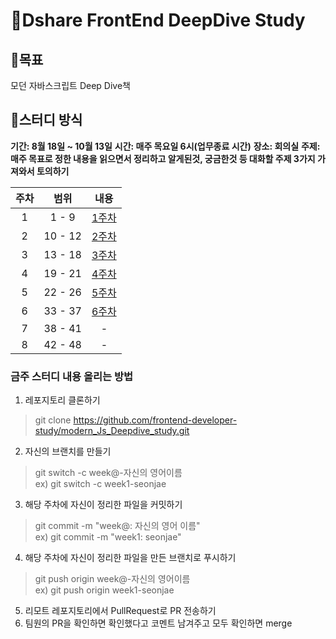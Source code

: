 # 🦎Dshare FrontEnd DeepDive Study

## 🏁목표
모던 자바스크립트 Deep Dive책 


## 🔔스터디 방식


**기간: 8월 18일 ~ 10월 13일**
**시간: 매주 목요일 6시(업무종료 시간)**
**장소: 회의실**
**주제: 매주 목표로 정한 내용을 읽으면서 정리하고 알게된것, 궁금한것 등 대화할 주제 3가지 가져와서 토의하기**


| 주차 | 범위 | 내용| 
|:----:|:-----:|:---:|
|1|1 - 9|[1주차](https://github.com/frontend-developer-study/modern_Js_Deepdive_study/tree/main/1week)|
|2|10 - 12|[2주차](https://github.com/frontend-developer-study/modern_Js_Deepdive_study/tree/main/2week)|
|3|13 - 18|[3주차](https://github.com/frontend-developer-study/modern_Js_Deepdive_study/tree/main/3week)|
|4|19 - 21|[4주차](https://github.com/frontend-developer-study/modern_Js_Deepdive_study/tree/main/4week)|
|5|22 - 26|[5주차](https://github.com/frontend-developer-study/modern_Js_Deepdive_study/tree/main/5week)|
|6|33 - 37|[6주차](https://github.com/frontend-developer-study/modern_Js_Deepdive_study/tree/main/6week)|
|7|38 - 41|-|
|8|42 - 48|-|

### 금주 스터디 내용 올리는 방법
1. 레포지토리 클론하기
> git clone https://github.com/frontend-developer-study/modern_Js_Deepdive_study.git  

2. 자신의 브랜치를 만들기
> git switch -c week@-자신의 영어이름  
> ex) git switch -c week1-seonjae  

3. 해당 주차에 자신이 정리한 파일을 커밋하기
> git commit -m "week@: 자신의 영어 이름"  
> ex) git commit -m "week1: seonjae"  

4. 해당 주차에 자신이 정리한 파일을 만든 브랜치로 푸시하기
> git push origin week@-자신의 영어이름  
> ex) git push origin week1-seonjae  

5. 리모트 레포지토리에서 PullRequest로 PR 전송하기
6. 팀원의 PR을 확인하면 확인했다고 코멘트 남겨주고 모두 확인하면 merge
